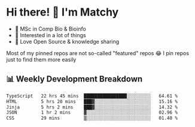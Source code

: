# Hi there! 👋 I'm Matchy

- 🧬 MSc in Comp Bio & Bioinfo
- 🎈 Interested in a lot of things
- 💜 Love Open Source & knowledge sharing

Most of my pinned repos are not so-called "featured" repos 😂 I pin repos just to find them more easily

## 📊 Weekly Development Breakdown

<!--START_SECTION:waka-->

```txt
TypeScript   22 hrs 45 mins  ████████████████░░░░░░░░░   64.61 %
HTML         5 hrs 20 mins   ███▓░░░░░░░░░░░░░░░░░░░░░   15.16 %
Jinja        5 hrs 2 mins    ███▓░░░░░░░░░░░░░░░░░░░░░   14.32 %
JSON         1 hr 2 mins     ▓░░░░░░░░░░░░░░░░░░░░░░░░   02.96 %
CSS          29 mins         ▒░░░░░░░░░░░░░░░░░░░░░░░░   01.40 %
```

<!--END_SECTION:waka-->
